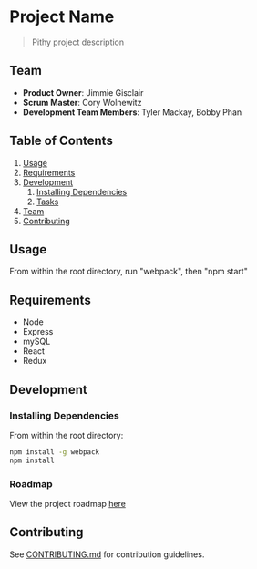 # Project Name

> Pithy project description

## Team

  - __Product Owner__: Jimmie Gisclair
  - __Scrum Master__: Cory Wolnewitz
  - __Development Team Members__: Tyler Mackay, Bobby Phan

## Table of Contents

1. [Usage](#Usage)
1. [Requirements](#requirements)
1. [Development](#development)
    1. [Installing Dependencies](#installing-dependencies)
    1. [Tasks](#tasks)
1. [Team](#team)
1. [Contributing](#contributing)

## Usage

From within the root directory, run "webpack", then "npm start"

## Requirements

- Node
- Express
- mySQL
- React
- Redux

## Development

### Installing Dependencies

From within the root directory:

```sh
npm install -g webpack
npm install
```

### Roadmap

View the project roadmap [here](LINK_TO_PROJECT_ISSUES)


## Contributing

See [CONTRIBUTING.md](CONTRIBUTING.md) for contribution guidelines.
